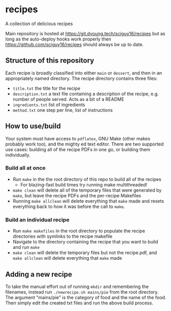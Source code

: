 # recipes
A collection of delicious recipes

Main repository is hosted at https://git.dyoung.tech/sciguy16/recipes but as long as the auto-deploy hooks work properly then https://github.com/sciguy16/recipes should always be up to date.

## Structure of this repository
Each recipe is broadly classified into either `main` or `dessert`, and then in an appropriately named directory.
The recipe directory contains three files:

* `title.txt` the title for the recipe
* `description.txt` a text file containing a description of the recipe, e.g. number of people served. Acts as a bit of a README
* `ingredients.txt` list of ingredients
* `method.txt` one step per line, list of instructions

## How to use/build

Your system must have access to `pdflatex`, GNU Make (other makes probably work too), and the mighty ed text editor.
There are two supported use cases: building all of the recipe PDFs in one go, or building them individually.

### Build all at once
* Run `make` in the the root directory of this repo to build all of the recipes
    * For blazing-fast build times try running make multithreaded!
* `make clean` will delete all of the temporary files that were generated by `make`, but leave the recipe PDFs and the per-recipe Makefiles
* Running `make allclean` will delete everything that `make` made and resets everything back to how it was before the call to `make`.

### Build an individual recipe
* Run `make makefiles` in the root directory to populate the recipe directories with symlinks to the recipe makefile
* Navigate to the directory containing the recipe that you want to build and run `make`
* `make clean` will delete the temporary files but not the recipe.pdf, and `make allclean` will delete everything that `make` made

## Adding a new recipe
To take the manual effort out of running `mkdir` and remembering the filenames, instead run `./newrecipe.sh mains/pie` from the root directory.
The argument "mains/pie" is the category of food and the name of the food.
Then simply edit the created txt files and run the above build process.

